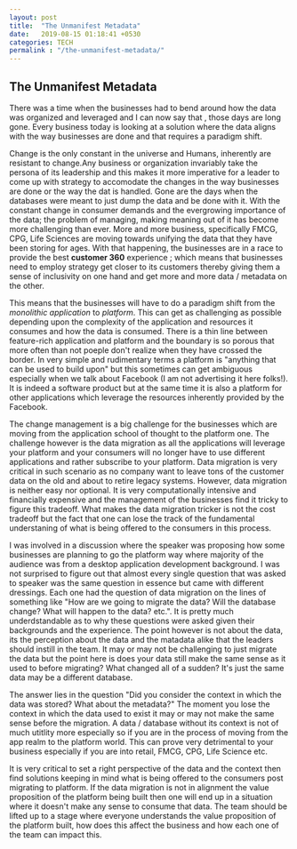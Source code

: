 ```yaml
---
layout: post
title:  "The Unmanifest Metadata"
date:   2019-08-15 01:18:41 +0530
categories: TECH
permalink : "/the-unmanifest-metadata/"
---
```


## The Unmanifest Metadata

There was a time when the businesses had to bend around how the data was organized and leveraged and I can now say that , those days are long gone. Every business today is looking at a solution where the data aligns with the way businesses are done and that requires a paradigm shift. 

Change is the only constant in the universe and Humans, inherently are resistant to change.Any business or organization invariably take the persona of its leadership and this makes it more imperative for a leader to come up with strategy to accomodate the changes in the way businesses are done or the way the dat is handled. Gone are the days when the databases were meant to just dump the data and be done with it. With the constant change in consumer demands and the evergrowing importance of the data; the problem of managing, making meaning out of it has become more challenging than ever. More and more business, specifically FMCG, CPG, Life Sciences are moving towards unifying the data that they have been storing for ages. With that happening, the businesses are in a race to provide the best **customer 360** experience ; which means that businesses need to employ strategy get closer to its customers thereby giving them a sense of inclusivity on one hand and get more and more data / metadata on the other. 

This means that the businesses will have to do a paradigm shift from the _monolithic application_ to _platform_. This can get as challenging as possible depending upon the complexity of the application and resources it consumes and how the data is consumed. There is a thin line between feature-rich application and platform and the boundary is so porous that more often than not poeple don't realize when they have crossed the border. In very simple and rudimentary terms a platform is "anything that can be used to build upon" but this sometimes can get ambiguous especially when we talk about Facebook (I am not advertising it here folks!). It is indeed a software product but at the same time it is also a platform for other applications which leverage the resources inherently provided by the Facebook. 

The change management is a big challenge for the businesses which are moving from the application school of thought to the platform one. The challenge however is the data migration as all the applications will leverage your platform and your consumers will no longer have to use different applications and rather subscribe to your platform. Data migration is very critical in such scenario as no company want to leave tons of the customer data on the old and about to retire legacy systems. However, data migration is neither easy nor optional. It is very computationally intensive and financially expensive and the management of the businesses find it tricky to figure this tradeoff. What makes the data migration tricker is not the cost tradeoff but the fact that one can lose the track of the fundamental understaning of what is being offered to the consumers in this process. 

I was involved in a discussion where the speaker was proposing how some businesses are planning to go the platform way where majority of the audience was from a desktop application development background. I was not surprised to figure out that almost every single question that was asked to speaker was the same question in essence but came with different dressings. Each one had the question of data migration on the lines of something like "How are we going to migrate the data? Will the database change? What will happen to the data? etc.". It is pretty much underdstandable as to why these questions were asked given their backgrounds and the experience. The point however is not about the data, its the perception about the data and the matadata alike that the leaders should instill in the team. It may or may not be challenging to just migrate the data but the point here is does your data still make the same sense as it used to before migrating? What changed all of a sudden? It's just the same data may be a different database. 

The answer lies in the question "Did you consider the context in which the data was stored? What about the metadata?" The moment you lose the context in which the data used to exist it may or may not make the same sense before the migration. A data / database without its context is not of much utitlity more especially so if you are in the process of moving from the app realm to the platform world. This can prove very detrimental to your business especially if you are into retail, FMCG, CPG, Life Science etc. 

It is very critical to set a right perspective of the data and the context then find solutions keeping in mind what is being offered to the consumers post migrating to platform. If the data migration is not in alignment the value proposition of the platform being built then one will end up in a situation where it doesn't make any sense to consume that data. The team should be lifted up to a stage where everyone understands the value proposition of the platform built, how does this affect the business and how each one of the team can impact this.